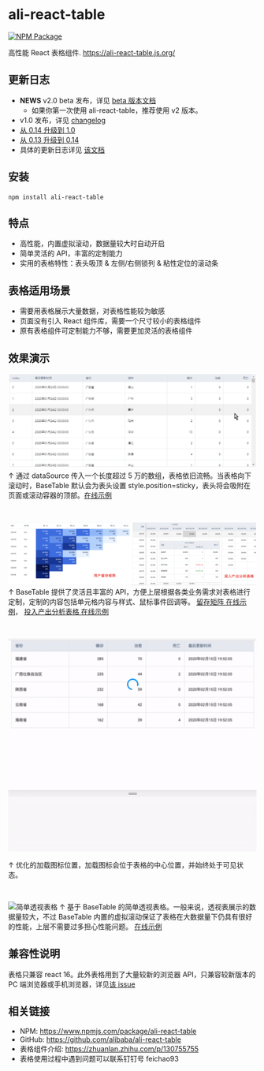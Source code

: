 # ali-react-table

[![NPM Package](https://img.shields.io/npm/v/ali-react-table.svg?style=flat-square)](https://www.npmjs.org/package/ali-react-table)

高性能 React 表格组件. https://ali-react-table.js.org/

## 更新日志

- **NEWS** v2.0 beta 发布，详见 [beta 版本文档](https://ali-react-table.js.org/beta/)
  - 如果你第一次使用 ali-react-table，推荐使用 v2 版本。
- v1.0 发布，详见 [changelog](stories/changelog.stories.mdx)
- [从 0.14 升级到 1.0](docs/from-0.14-to-1.0.md)
- [从 0.13 升级到 0.14](docs/from-0.13-to-0.14.md)
- 具体的更新日志详见 [该文档](stories/changelog.stories.mdx)

## 安装

`npm install ali-react-table`

## 特点

- 高性能，内置虚拟滚动，数据量较大时自动开启
- 简单灵活的 API，丰富的定制能力
- 实用的表格特性：表头吸顶 & 左侧/右侧锁列 & 粘性定位的滚动条

## 表格适用场景

- 需要用表格展示大量数据，对表格性能较为敏感
- 页面没有引入 React 组件库，需要一个尺寸较小的表格组件
- 原有表格组件可定制能力不够，需要更加灵活的表格组件

## 效果演示

![虚拟滚动](docs/imgs/ali-react-table-virtual-scroll.gif)
↑ 通过 dataSource 传入一个长度超过 5 万的数组，表格依旧流畅。当表格向下滚动时，BaseTable 默认会为表头设置 style.position=sticky，表头将会吸附在页面或滚动容器的顶部。[在线示例](https://ali-react-table.js.org/?path=/story/示例-大数据测试--滚动容器为指定高度的div)

<br>

![留存矩阵与投入产出分析表格](docs/imgs/remain-matrix-and-ROI-analysis-table.png)
↑ BaseTable 提供了灵活且丰富的 API，方便上层根据各类业务需求对表格进行定制，定制的内容包括单元格内容与样式、鼠标事件回调等。 [留存矩阵 在线示例](https://ali-react-table.js.org/?path=/story/示例-业务示例-用户留存矩阵--remain-matrix)， [投入产出分析表格 在线示例](https://ali-react-table.js.org/?path=/story/示例-业务示例-投入产出分析表格--投入产出分析表格)

<br>

![优化的加载图标位置](docs/imgs/ali-react-table-enhanced-loading-icon-position.gif)

↑ 优化的加载图标位置，加载图标会位于表格的中心位置，并始终处于可见状态。

<br>

![简单透视表格](docs/imgs/ali-react-table-simple-pivot-table.gif)
↑ 基于 BaseTable 的简单透视表格。一般来说，透视表展示的数据量较大，不过 BaseTable 内置的虚拟滚动保证了表格在大数据量下仍具有很好的性能，上层不需要过多担心性能问题。 [在线示例](https://ali-react-table.js.org/?path=/story/交叉与透视-示例-简易透视表--简易透视表)

## 兼容性说明

表格只兼容 react 16。此外表格用到了大量较新的浏览器 API，只兼容较新版本的 PC 端浏览器或手机浏览器，详见[该 issue](https://github.com/alibaba/ali-react-table/issues/18)

## 相关链接

- NPM: https://www.npmjs.com/package/ali-react-table
- GitHub: https://github.com/alibaba/ali-react-table
- 表格组件介绍: https://zhuanlan.zhihu.com/p/130755755
- 表格使用过程中遇到问题可以联系钉钉号 feichao93
